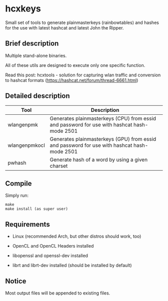 hcxkeys
==============

Small set of tools to generate plainmasterkeys (rainbowtables) and hashes
for the use with latest hashcat and latest John the Ripper.


Brief description
--------------

Multiple stand-alone binaries.

All of these utils are designed to execute only one specific function.

Read this post: hcxtools - solution for capturing wlan traffic and conversion to hashcat formats (https://hashcat.net/forum/thread-6661.html)


Detailed description
--------------

| Tool           | Description                                                                                          |
| -------------- | ---------------------------------------------------------------------------------------------------- |
| wlangenpmk     | Generates plainmasterkeys (CPU) from essid and password for use with hashcat hash-mode 2501          |
| wlangenpmkocl  | Generates plainmasterkeys (GPU) from essid and password for use with hashcat hash-mode 2501          |
| pwhash         | Generate hash of a word by using a given charset                                                     |


Compile
--------------

Simply run:

```
make
make install (as super user)
```


Requirements
--------------

* Linux (recommended Arch, but other distros should work, too)

* OpenCL and OpenCL Headers installed

* libopenssl and openssl-dev installed

* librt and librt-dev installed (should be installed by default)


Notice
--------------

Most output files will be appended to existing files.


